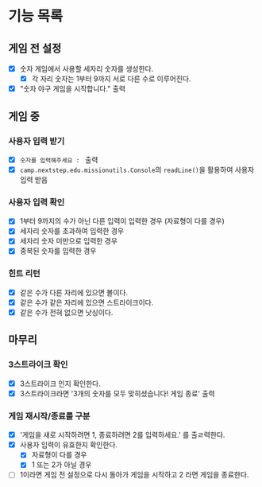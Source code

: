 # 기능 목록

## 게임 전 설정

- [x] 숫자 게임에서 사용할 세자리 숫자를 생성한다.
    - [x] 각 자리 숫자는 1부터 9까지 서로 다른 수로 이루어진다.
- [x] "숫자 야구 게임을 시작합니다." 출력

## 게임 중

### 사용자 입력 받기

- [x] `숫자를 입력해주세요 : ` 출력
- [x] ```camp.nextstep.edu.missionutils.Console```의 ```readLine()```을 활용하여 사용자 입력 받음

### 사용자 입력 확인

- [x] 1부터 9까지의 수가 아닌 다른 입력이 입력한 경우 (자료형이 다를 경우)
- [x] 세자리 숫자를 초과하여 입력한 경우
- [x] 세자리 숫자 미만으로 입력한 경우
- [x] 중복된 숫자를 입력한 경우

### 힌트 리턴

- [x] 같은 수가 다른 자리에 있으면 볼이다.
- [x] 같은 수가 같은 자리에 있으면 스트라이크이다.
- [x] 같은 수가 전혀 없으면 낫싱이다.

## 마무리

### 3스트라이크 확인

- [x] 3스트라이크 인지 확인한다.
- [x] 3스트라이크라면 '3개의 숫자를 모두 맞히셨습니다! 게임 종료' 출력

### 게임 재시작/종료를 구분

- [x] '게임을 새로 시작하려면 1, 종료하려면 2를 입력하세요.' 를 출ㄹ력한다.
- [x] 사용자 입력이 유효한지 확인한다.
    - [x] 자료형이 다를 경우
    - [x] 1 또는 2가 아닐 경우
- [ ] 1이라면 게임 전 설정으로 다시 돌아가 게임을 시작하고 2 라면 게임을 종료한다.
